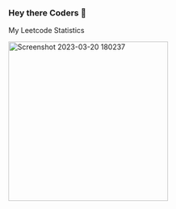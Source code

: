 ### Hey there Coders 👋
My Leetcode Statistics


<img width="316" alt="Screenshot 2023-03-20 180237" src="https://user-images.githubusercontent.com/104620107/226339972-8a40d2ea-a2cd-433b-9b37-898a280d604e.png">














<!--
**Shashank-singh2002/Shashank-singh2002** is a ✨ _special_ ✨ repository because its `README.md` (this file) appears on your GitHub profile.

Here are some ideas to get you started:

- 🔭 I’m currently working on an application that tells ONE REP MAX of a person.
- 🌱 I’m currently learning JDBC.
- 👯 I’m looking to collaborate on JAVA BACKEND.
- 🤔 I’m looking for help with ...
- 💬 Ask me about JAVA related problems.
- 📫 How to reach me: https://www.linkedin.com/in/shashank-singh-4675a9202/
- 😄 Pronouns: ...
- ⚡ Fun fact: 
-->

